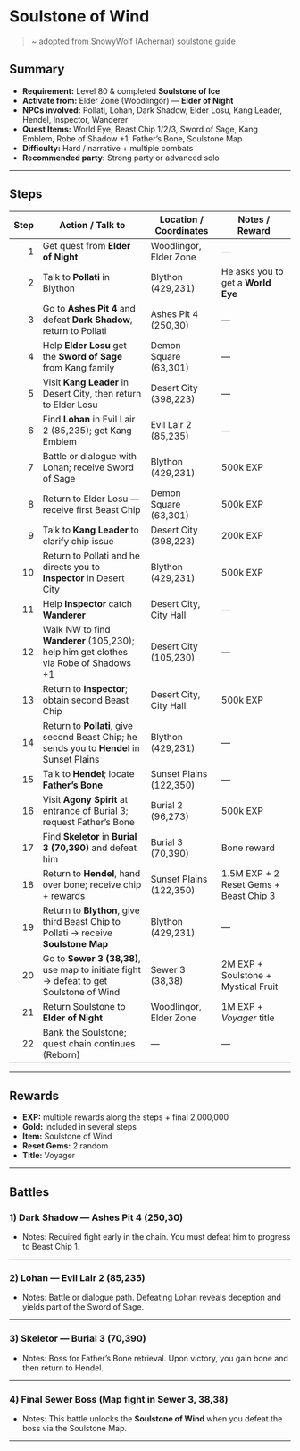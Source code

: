 # Soulstone of Wind

> ~ adopted from SnowyWolf (Achernar) soulstone guide

## Summary
- **Requirement:** Level 80 & completed **Soulstone of Ice**  
- **Activate from:** Elder Zone (Woodlingor) — **Elder of Night**  
- **NPCs involved:** Pollati, Lohan, Dark Shadow, Elder Losu, Kang Leader, Hendel, Inspector, Wanderer  
- **Quest Items:** World Eye, Beast Chip 1/2/3, Sword of Sage, Kang Emblem, Robe of Shadow +1, Father’s Bone, Soulstone Map  
- **Difficulty:** Hard / narrative + multiple combats  
- **Recommended party:** Strong party or advanced solo

---

## Steps

| Step | Action / Talk to | Location / Coordinates | Notes / Reward |
|-----:|-------------------|---------------------------|----------------|
| 1    | Get quest from **Elder of Night** | Woodlingor, Elder Zone | — |
| 2    | Talk to **Pollati** in Blython | Blython (429,231) | He asks you to get a **World Eye** |
| 3    | Go to **Ashes Pit 4** and defeat **Dark Shadow**, return to Pollati | Ashes Pit 4 (250,30) | — |
| 4    | Help **Elder Losu** get the **Sword of Sage** from Kang family | Demon Square (63,301) | — |
| 5    | Visit **Kang Leader** in Desert City, then return to Elder Losu | Desert City (398,223) | — |
| 6    | Find **Lohan** in Evil Lair 2 (85,235); get Kang Emblem | Evil Lair 2 (85,235) | — |
| 7    | Battle or dialogue with Lohan; receive Sword of Sage | Blython (429,231) | 500k EXP |
| 8    | Return to Elder Losu — receive first Beast Chip | Demon Square (63,301) | 500k EXP |
| 9    | Talk to **Kang Leader** to clarify chip issue | Desert City (398,223) | 200k EXP |
| 10   | Return to Pollati and he directs you to **Inspector** in Desert City | Blython (429,231) | 500k EXP |
| 11   | Help **Inspector** catch **Wanderer** | Desert City, City Hall | — |
| 12   | Walk NW to find **Wanderer** (105,230); help him get clothes via Robe of Shadows +1 | Desert City (105,230) | — |
| 13   | Return to **Inspector**; obtain second Beast Chip | Desert City, City Hall | 500k EXP |
| 14   | Return to **Pollati**, give second Beast Chip; he sends you to **Hendel** in Sunset Plains | Blython (429,231) | — |
| 15   | Talk to **Hendel**; locate **Father’s Bone** | Sunset Plains (122,350) | — |
| 16   | Visit **Agony Spirit** at entrance of Burial 3; request Father’s Bone | Burial 2 (96,273) | 500k EXP |
| 17   | Find **Skeletor** in **Burial 3 (70,390)** and defeat him | Burial 3 (70,390) | Bone reward |
| 18   | Return to **Hendel**, hand over bone; receive chip + rewards | Sunset Plains (122,350) | 1.5M EXP + 2 Reset Gems + Beast Chip 3 |
| 19   | Return to **Blython**, give third Beast Chip to Pollati → receive **Soulstone Map** | Blython (429,231) | — |
| 20   | Go to **Sewer 3 (38,38)**, use map to initiate fight → defeat to get Soulstone of Wind | Sewer 3 (38,38) | 2M EXP + Soulstone + Mystical Fruit |
| 21   | Return Soulstone to **Elder of Night** | Woodlingor, Elder Zone | 1M EXP + *Voyager* title |
| 22   | Bank the Soulstone; quest chain continues (Reborn) | — | — |

---

## Rewards
- **EXP:** multiple rewards along the steps + final 2,000,000  
- **Gold:** included in several steps  
- **Item:** Soulstone of Wind  
- **Reset Gems:** 2 random  
- **Title:** Voyager  

---

## Battles

### 1) Dark Shadow — Ashes Pit 4 (250,30)

- Notes: Required fight early in the chain. You must defeat him to progress to Beast Chip 1.

---

### 2) Lohan — Evil Lair 2 (85,235)

- Notes: Battle or dialogue path. Defeating Lohan reveals deception and yields part of the Sword of Sage.

---

### 3) Skeletor — Burial 3 (70,390)

- Notes: Boss for Father’s Bone retrieval. Upon victory, you gain bone and then return to Hendel.

---

### 4) Final Sewer Boss (Map fight in Sewer 3, 38,38)

- Notes: This battle unlocks the **Soulstone of Wind** when you defeat the boss via the Soulstone Map.

---
